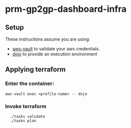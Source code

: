 # prm-gp2gp-dashboard-infra

## Setup

These instructions assume you are using:
- [aws-vault](https://github.com/99designs/aws-vault) to validate your aws credentials.
- [dojo](https://github.com/kudulab/dojo) to provide an execution environment

## Applying terraform

### Enter the container:

`aws-vault exec <profile-name> -- dojo`

### Invoke terraform

```
  ./tasks validate
  ./tasks plan
```
